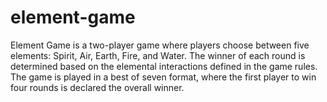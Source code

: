 # element-game
Element Game is a two-player game where players choose between five elements: Spirit, Air, Earth, Fire, and Water. The winner of each round is determined based on the elemental interactions defined in the game rules. The game is played in a best of seven format, where the first player to win four rounds is declared the overall winner.
